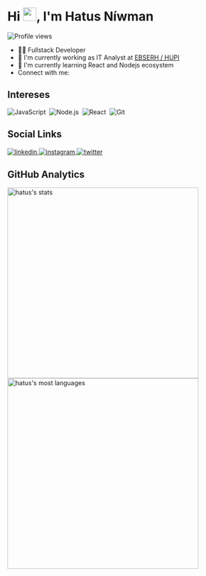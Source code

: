<h1 align="left">Hi <img src="https://raw.githubusercontent.com/kaueMarques/kaueMarques/master/hi.gif" width="30px">, I'm Hatus Níwman</h1>
<p align="left"> <img src="https://komarev.com/ghpvc/?username=hatus&color=brightgreen&style=plastic" alt="Profile views" /> </p>

- 👨‍💻 Fullstack Developer
- 🔭 I'm currently working as IT Analyst at [EBSERH / HUPI](https://www.gov.br/ebserh/pt-br/hospitais-universitarios/regiao-nordeste/hu-ufpi)
- 📕 I'm currently learning React and Nodejs ecosystem
- Connect with me: 

## Intereses

![JavaScript](https://img.shields.io/badge/-JavaScript-05122A?style=plastic&logo=javascript)&nbsp;
![Node.js](https://img.shields.io/badge/-Node.js-05122A?style=plastic&logo=node.js)&nbsp;
![React](https://img.shields.io/badge/-React-05122A?style=plastic&logo=react)&nbsp;
![Git](https://img.shields.io/badge/-Git-05122A?style=plastic&logo=git)&nbsp;


## Social Links

<a href="https://linkedin.com/in/hatus" target="_blank">
  <img align="center" src="https://img.shields.io/badge/-hatus-05122A?style=flat&logo=linkedin" alt="linkedin"/>
</a>
<a href="https://instagram.com/hatus" target="_blank">
 <img align="center" src="https://img.shields.io/badge/-hatus-05122A?style=flat&logo=instagram" alt="instagram"/>
</a>
<a href="https://twitter.com/hatus" target="_blank">
  <img align="center" src="https://img.shields.io/badge/-hatus-05122A?style=flat&logo=twitter" alt="twitter"/>  
</a>

## GitHub Analytics

<p align="left">
<img width="430em" src="https://github-readme-stats.vercel.app/api?username=hatus&show_icons=true&theme=merko" alt="hatus's stats"/>
<img width="430em" src="https://github-readme-stats.vercel.app/api/top-langs/?username=hatus&layout=compact&theme=merko" alt="hatus's most languages"/>
</p>
